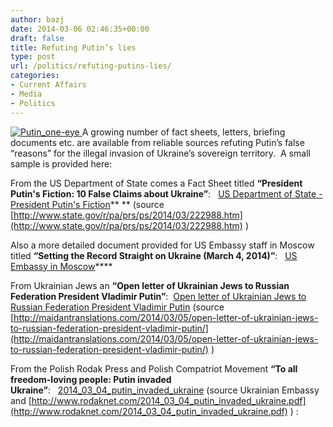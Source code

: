 ```yaml
---
author: bazj
date: 2014-03-06 02:46:35+00:00
draft: false
title: Refuting Putin’s lies
type: post
url: /politics/refuting-putins-lies/
categories:
- Current Affairs
- Media
- Politics
---
```


[![Putin_one-eye](http://www.ozeukes.com/wp-content/uploads/2014/03/Putin_one-eye.jpg)
](http://www.ozeukes.com/wp-content/uploads/2014/03/Putin_one-eye.jpg)A growing number of fact sheets, letters, briefing documents etc. are available from reliable sources refuting Putin’s false “reasons” for the illegal invasion of Ukraine’s sovereign territory.  A small sample is provided here:

From the US Department of State comes a Fact Sheet titled **“President Putin's Fiction: 10 False Claims about Ukraine”**:   [US Department of State - President Putin's Fiction](http://www.ozeukes.com/wp-content/uploads/2014/03/US-Department-of-State-President-Putins-Fiction.pdf)**
** (source [http://www.state.gov/r/pa/prs/ps/2014/03/222988.htm](http://www.state.gov/r/pa/prs/ps/2014/03/222988.htm) )

Also a more detailed document provided for US Embassy staff in Moscow titled **“Setting the Record Straight on Ukraine (March 4, 2014)”**:   [US Embassy in Moscow](http://www.ozeukes.com/wp-content/uploads/2014/03/US-Embassy-in-Moscow.pdf)****

From Ukrainian Jews an **“Open letter of Ukrainian Jews to Russian Federation President Vladimir Putin”**:  [Open letter of Ukrainian Jews to Russian Federation President Vladimir Putin](http://www.ozeukes.com/wp-content/uploads/2014/03/Open-letter-of-Ukrainian-Jews-to-Russian-Federation-President-Vladimir-Putin.pdf) 
(source [http://maidantranslations.com/2014/03/05/open-letter-of-ukrainian-jews-to-russian-federation-president-vladimir-putin/](http://maidantranslations.com/2014/03/05/open-letter-of-ukrainian-jews-to-russian-federation-president-vladimir-putin/) ) 

From the Polish Rodak Press and Polish Compatriot Movement **“To all freedom-loving people: Putin invaded Ukraine”**:   [2014_03_04_putin_invaded_ukraine](http://www.ozeukes.com/wp-content/uploads/2014/03/2014_03_04_putin_invaded_ukraine.pdf)
(source Ukrainian Embassy and [http://www.rodaknet.com/2014_03_04_putin_invaded_ukraine.pdf](http://www.rodaknet.com/2014_03_04_putin_invaded_ukraine.pdf) ) :  
